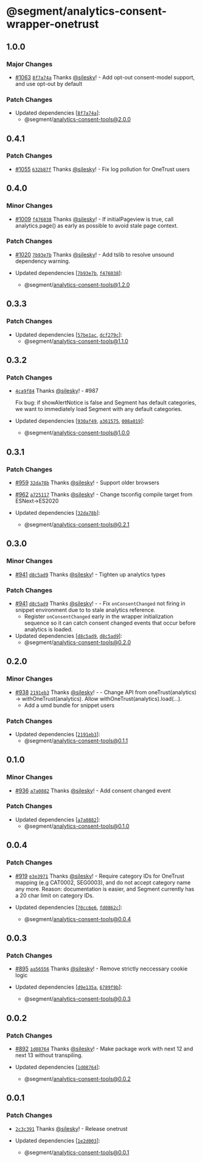 # @segment/analytics-consent-wrapper-onetrust

## 1.0.0

### Major Changes

- [#1063](https://github.com/segmentio/analytics-next/pull/1063) [`8f7a74a`](https://github.com/segmentio/analytics-next/commit/8f7a74aa42687c0d0e7facc71a5dfe0855f89d19) Thanks [@silesky](https://github.com/silesky)! - Add opt-out consent-model support, and use opt-out by default

### Patch Changes

- Updated dependencies [[`8f7a74a`](https://github.com/segmentio/analytics-next/commit/8f7a74aa42687c0d0e7facc71a5dfe0855f89d19)]:
  - @segment/analytics-consent-tools@2.0.0

## 0.4.1

### Patch Changes

- [#1055](https://github.com/segmentio/analytics-next/pull/1055) [`632b87f`](https://github.com/segmentio/analytics-next/commit/632b87f376bed558d2d6327d7b130b3bc1d8dffa) Thanks [@silesky](https://github.com/silesky)! - Fix log pollution for OneTrust users

## 0.4.0

### Minor Changes

- [#1009](https://github.com/segmentio/analytics-next/pull/1009) [`f476038`](https://github.com/segmentio/analytics-next/commit/f47603881b787cc81fa1da4496bdbde9eb325a0f) Thanks [@silesky](https://github.com/silesky)! - If initialPageview is true, call analytics.page() as early as possible to avoid stale page context.

### Patch Changes

- [#1020](https://github.com/segmentio/analytics-next/pull/1020) [`7b93e7b`](https://github.com/segmentio/analytics-next/commit/7b93e7b50fa293aebaf6767a44bf7708b231d5cd) Thanks [@silesky](https://github.com/silesky)! - Add tslib to resolve unsound dependency warning.

- Updated dependencies [[`7b93e7b`](https://github.com/segmentio/analytics-next/commit/7b93e7b50fa293aebaf6767a44bf7708b231d5cd), [`f476038`](https://github.com/segmentio/analytics-next/commit/f47603881b787cc81fa1da4496bdbde9eb325a0f)]:
  - @segment/analytics-consent-tools@1.2.0

## 0.3.3

### Patch Changes

- Updated dependencies [[`57be1ac`](https://github.com/segmentio/analytics-next/commit/57be1acd556a9779edbc5fd4d3f820fb50b65697), [`dcf279c`](https://github.com/segmentio/analytics-next/commit/dcf279c4591c84952c78022ddfbad945aab8cfde)]:
  - @segment/analytics-consent-tools@1.1.0

## 0.3.2

### Patch Changes

- [`4ca9f84`](https://github.com/segmentio/analytics-next/commit/4ca9f84106ba1f86953b6b8632bb49929416cb64) Thanks [@silesky](https://github.com/silesky)! - #987

  Fix bug: if showAlertNotice is false and Segment has default categories, we want to immediately load Segment with any default categories.

- Updated dependencies [[`930af49`](https://github.com/segmentio/analytics-next/commit/930af49b27f7c2973304c7ae76b67d264223e6f6), [`a361575`](https://github.com/segmentio/analytics-next/commit/a361575152f8313dfded3b0cc4b9912b4e2a41c3), [`008a019`](https://github.com/segmentio/analytics-next/commit/008a01927973340bd93cd0097e45c455d49baea5)]:
  - @segment/analytics-consent-tools@1.0.0

## 0.3.1

### Patch Changes

- [#959](https://github.com/segmentio/analytics-next/pull/959) [`32da78b`](https://github.com/segmentio/analytics-next/commit/32da78b922d6ffe030585dc7ba1b271b78d5f6dd) Thanks [@silesky](https://github.com/silesky)! - Support older browsers

* [#962](https://github.com/segmentio/analytics-next/pull/962) [`a725117`](https://github.com/segmentio/analytics-next/commit/a7251174c293be1845d6dbfb20a47c4a490c2d3a) Thanks [@silesky](https://github.com/silesky)! - Change tsconfig compile target from ESNext->ES2020

* Updated dependencies [[`32da78b`](https://github.com/segmentio/analytics-next/commit/32da78b922d6ffe030585dc7ba1b271b78d5f6dd)]:
  - @segment/analytics-consent-tools@0.2.1

## 0.3.0

### Minor Changes

- [#941](https://github.com/segmentio/analytics-next/pull/941) [`d8c5ad9`](https://github.com/segmentio/analytics-next/commit/d8c5ad9dff06e42656504657fdd27e6a67b875e3) Thanks [@silesky](https://github.com/silesky)! - Tighten up analytics types

### Patch Changes

- [#941](https://github.com/segmentio/analytics-next/pull/941) [`d8c5ad9`](https://github.com/segmentio/analytics-next/commit/d8c5ad9dff06e42656504657fdd27e6a67b875e3) Thanks [@silesky](https://github.com/silesky)! - - Fix `onConsentChanged` not firing in snippet environment due to to stale analytics reference.
  - Register `onConsentChanged` early in the wrapper initialization sequence so it can catch consent changed events that occur before analytics is loaded.
- Updated dependencies [[`d8c5ad9`](https://github.com/segmentio/analytics-next/commit/d8c5ad9dff06e42656504657fdd27e6a67b875e3), [`d8c5ad9`](https://github.com/segmentio/analytics-next/commit/d8c5ad9dff06e42656504657fdd27e6a67b875e3)]:
  - @segment/analytics-consent-tools@0.2.0

## 0.2.0

### Minor Changes

- [#938](https://github.com/segmentio/analytics-next/pull/938) [`2191eb3`](https://github.com/segmentio/analytics-next/commit/2191eb34b501c21f963f0e39426f89b5e6baed39) Thanks [@silesky](https://github.com/silesky)! - - Change API from oneTrust(analytics) -> withOneTrust(analytics). Allow withOneTrust(analytics).load(...).
  - Add a umd bundle for snippet users

### Patch Changes

- Updated dependencies [[`2191eb3`](https://github.com/segmentio/analytics-next/commit/2191eb34b501c21f963f0e39426f89b5e6baed39)]:
  - @segment/analytics-consent-tools@0.1.1

## 0.1.0

### Minor Changes

- [#936](https://github.com/segmentio/analytics-next/pull/936) [`a7a0882`](https://github.com/segmentio/analytics-next/commit/a7a08827cc31dd3a558700143828ab43d27f2125) Thanks [@silesky](https://github.com/silesky)! - Add consent changed event

### Patch Changes

- Updated dependencies [[`a7a0882`](https://github.com/segmentio/analytics-next/commit/a7a08827cc31dd3a558700143828ab43d27f2125)]:
  - @segment/analytics-consent-tools@0.1.0

## 0.0.4

### Patch Changes

- [#919](https://github.com/segmentio/analytics-next/pull/919) [`e3e3971`](https://github.com/segmentio/analytics-next/commit/e3e3971c7e12ca6bc41586531b5468aa3640d922) Thanks [@silesky](https://github.com/silesky)! - Require category IDs for OneTrust mapping (e.g CAT0002, SEG0003), and do not accept category name any more. Reason: documentation is easier, and Segment currently has a 20 char limit on category IDs.

- Updated dependencies [[`70cc6e6`](https://github.com/segmentio/analytics-next/commit/70cc6e61a809bd44a9e34555b64da9a3b8672fdf), [`fd0862c`](https://github.com/segmentio/analytics-next/commit/fd0862c544d4418719863e8f5418b5ab61a9ca5e)]:
  - @segment/analytics-consent-tools@0.0.4

## 0.0.3

### Patch Changes

- [#895](https://github.com/segmentio/analytics-next/pull/895) [`aa56556`](https://github.com/segmentio/analytics-next/commit/aa5655659760c53183df22b6b001e0a204feffde) Thanks [@silesky](https://github.com/silesky)! - Remove strictly neccessary cookie logic

- Updated dependencies [[`d9e135a`](https://github.com/segmentio/analytics-next/commit/d9e135a7174ce0a4d90fe1339c4833bd86b8f429), [`6789f9b`](https://github.com/segmentio/analytics-next/commit/6789f9b213f63698da8ca67d6631966aefc58345)]:
  - @segment/analytics-consent-tools@0.0.3

## 0.0.2

### Patch Changes

- [#892](https://github.com/segmentio/analytics-next/pull/892) [`1d08764`](https://github.com/segmentio/analytics-next/commit/1d087647fd359b6332d597ae5b640decb3e86670) Thanks [@silesky](https://github.com/silesky)! - Make package work with next 12 and next 13 without transpiling.

- Updated dependencies [[`1d08764`](https://github.com/segmentio/analytics-next/commit/1d087647fd359b6332d597ae5b640decb3e86670)]:
  - @segment/analytics-consent-tools@0.0.2

## 0.0.1

### Patch Changes

- [`2c3c391`](https://github.com/segmentio/analytics-next/commit/2c3c391c61f859295faa9c9fff102f493f902186) Thanks [@silesky](https://github.com/silesky)! - Release onetrust

- Updated dependencies [[`1e2d003`](https://github.com/segmentio/analytics-next/commit/1e2d003e28bc35266b8de925d67a09376cab255d)]:
  - @segment/analytics-consent-tools@0.0.1

